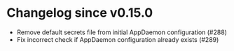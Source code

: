 # Changelog since v0.15.0
- Remove default secrets file from initial AppDaemon configuration (#288) 
- Fix incorrect check if AppDaemon configuration already exists (#289) 

